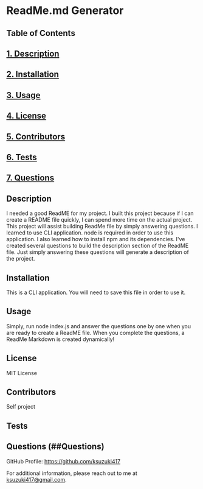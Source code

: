 # ReadMe.md Generator

  ## Table of Contents
  ## [1. Description](#Description)
  ## [2. Installation](##Installation)
  ## [3. Usage](##Usage)
  ## [4. License](#License)
  ## [5. Contributors](##Contributors)
  ## [6. Tests](##Tests)
  ## [7. Questions](##Questions)

  ## Description 

  I needed a good ReadME for my project. I built this project because if I can create a README file quickly, I can spend more time on the actual project. This project will assist building ReadMe file by simply answering questions. I learned to use CLI application. node is required in order to use this application. I also learned how to install npm and its dependencies. I've created several questions to build the description section of the ReadME file. Just simply answering these questions will generate a description of the project.
  

  ## Installation 
  This is a CLI application. You will need to save this file in order to use it.

  ## Usage
  Simply, run node index.js and answer the questions one by one when you are ready to create a ReadME file. When you complete the questions, a ReadMe Markdown is created dynamically!

  ## License
  MIT License

  ## Contributors
  Self project

  ## Tests
  

  ## Questions (##Questions)
  GitHub Profile: https://github.com/ksuzuki417

  For additional information, please reach out to me at ksuzuki417@gmail.com.
